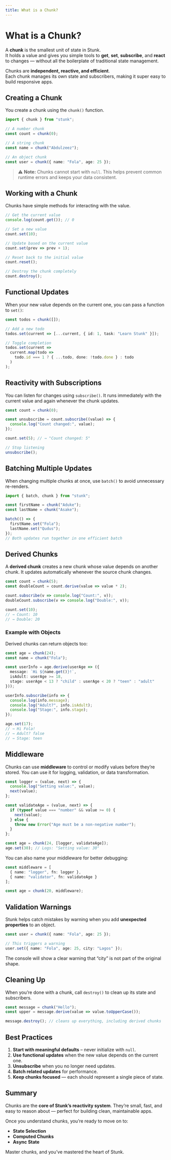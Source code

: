 ```yaml
---
title: What is a Chunk?
---
```


# What is a Chunk?

A **chunk** is the smallest unit of state in Stunk.  
It holds a value and gives you simple tools to **get**, **set**, **subscribe**, and **react** to changes — without all the boilerplate of traditional state management.

Chunks are **independent, reactive, and efficient**.  
Each chunk manages its own state and subscribers, making it super easy to build responsive apps.

## Creating a Chunk

You create a chunk using the `chunk()` function.

```ts
import { chunk } from "stunk";

// A number chunk
const count = chunk(0);

// A string chunk
const name = chunk("Abdulzeez");

// An object chunk
const user = chunk({ name: "Fola", age: 25 });
````

> ⚠️ **Note:** Chunks cannot start with `null`.
> This helps prevent common runtime errors and keeps your data consistent.


## Working with a Chunk

Chunks have simple methods for interacting with the value.

```ts
// Get the current value
console.log(count.get()); // 0

// Set a new value
count.set(10);

// Update based on the current value
count.set(prev => prev + 1);

// Reset back to the initial value
count.reset();

// Destroy the chunk completely
count.destroy();
```

## Functional Updates

When your new value depends on the current one, you can pass a function to `set()`:

```ts
const todos = chunk([]);

// Add a new todo
todos.set(current => [...current, { id: 1, task: "Learn Stunk" }]);

// Toggle completion
todos.set(current =>
  current.map(todo =>
    todo.id === 1 ? { ...todo, done: !todo.done } : todo
  )
);
```

## Reactivity with Subscriptions

You can listen for changes using `subscribe()`.
It runs immediately with the current value and again whenever the chunk updates.

```ts
const count = chunk(0);

const unsubscribe = count.subscribe((value) => {
  console.log("Count changed:", value);
});

count.set(5); // → "Count changed: 5"

// Stop listening
unsubscribe();
```

## Batching Multiple Updates

When changing multiple chunks at once, use `batch()` to avoid unnecessary re-renders.

```ts
import { batch, chunk } from "stunk";

const firstName = chunk("Aduke");
const lastName = chunk("Asake");

batch(() => {
  firstName.set("Fola");
  lastName.set("Qudus");
});
// Both updates run together in one efficient batch
```

## Derived Chunks

A **derived chunk** creates a new chunk whose value depends on another chunk.
It updates automatically whenever the source chunk changes.

```ts
const count = chunk(5);
const doubleCount = count.derive(value => value * 2);

count.subscribe(v => console.log("Count:", v));
doubleCount.subscribe(v => console.log("Double:", v));

count.set(10);
// → Count: 10
// → Double: 20
```

### Example with Objects

Derived chunks can return objects too:

```ts
const age = chunk(24);
const name = chunk("Fola");

const userInfo = age.derive(userAge => ({
  message: `Hi ${name.get()}!`,
  isAdult: userAge >= 18,
  stage: userAge < 13 ? "child" : userAge < 20 ? "teen" : "adult"
}));

userInfo.subscribe(info => {
  console.log(info.message);
  console.log("Adult?", info.isAdult);
  console.log("Stage:", info.stage);
});

age.set(17);
// → Hi Fola!
// → Adult? false
// → Stage: teen
```

## Middleware

Chunks can use **middleware** to control or modify values before they’re stored.
You can use it for logging, validation, or data transformation.

```ts
const logger = (value, next) => {
  console.log("Setting value:", value);
  next(value);
};

const validateAge = (value, next) => {
  if (typeof value === "number" && value >= 0) {
    next(value);
  } else {
    throw new Error("Age must be a non-negative number");
  }
};

const age = chunk(24, [logger, validateAge]);
age.set(30); // Logs: "Setting value: 30"
```

You can also name your middleware for better debugging:

```ts
const middleware = [
  { name: "logger", fn: logger },
  { name: "validator", fn: validateAge }
];

const age = chunk(20, middleware);
```

## Validation Warnings

Stunk helps catch mistakes by warning when you add **unexpected properties** to an object.

```ts
const user = chunk({ name: "Fola", age: 25 });

// This triggers a warning
user.set({ name: "Fola", age: 25, city: "Lagos" });
```

The console will show a clear warning that “city” is not part of the original shape.


## Cleaning Up

When you’re done with a chunk, call `destroy()` to clean up its state and subscribers.

```ts
const message = chunk("Hello");
const upper = message.derive(value => value.toUpperCase());

message.destroy(); // cleans up everything, including derived chunks
```

## Best Practices

1. **Start with meaningful defaults** – never initialize with `null`.
2. **Use functional updates** when the new value depends on the current one.
3. **Unsubscribe** when you no longer need updates.
4. **Batch related updates** for performance.
5. **Keep chunks focused** — each should represent a single piece of state.

## Summary

Chunks are the **core of Stunk’s reactivity system**.
They’re small, fast, and easy to reason about — perfect for building clean, maintainable apps.

Once you understand chunks, you’re ready to move on to:

* **State Selection**
* **Computed Chunks**
* **Async State**

Master chunks, and you’ve mastered the heart of Stunk.

